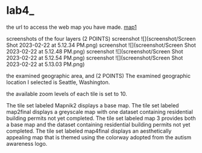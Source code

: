 # lab4_
the url to access the web map you have made.
[map1](index.html)

screenshots of the four layers (2 POINTS)
screenshot ![](screenshot/Screen Shot 2023-02-22 at 5.12.34 PM.png)
screenshot ![](screenshot/Screen Shot 2023-02-22 at 5.12.48 PM.png)
screenshot ![](screenshot/Screen Shot 2023-02-22 at 5.12.54 PM.png)
screenshot ![](screenshot/Screen Shot 2023-02-22 at 5.13.03 PM.png)

the examined geographic area, and (2 POINTS)
The examined geographic location I selected is Seattle, Washington.

the available zoom levels of each tile is set to 10.

The tile set labeled Mapnik2 displays a base map.
The tile set labeled map2final displays a greyscale map with one dataset containing residential building permits not yet completed.
The tile set labeled map 3 provides both a base map and the dataset containing residential building permits not yet completed.
The tile set labeled map4final displays an aesthetically appealing map that is themed using the colorway adopted from the autism awareness logo.